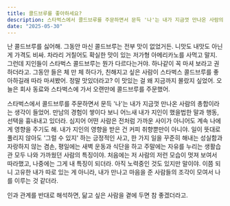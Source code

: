 ```yaml
---
title: 콜드브루를 좋아하세요?
description: 스타벅스에서 콜드브루를 주문하면서 문득 '나'는 내가 지금껏 만나온 사람의 총합이라는 생각이 들었어.
date: "2025-05-30"
---
```


난 콜드브루를 싫어해. 그동안 마신 콜드브루는 전부 맛이 없었거든. 니맛도 내맛도 아닌 게 가격도 비싸. 차라리 거칠어도 확실한 맛이 있는 저가형 아메리카노를 사먹고 말지. 그런데 지인들이 스타벅스 콜드브루는 뭔가 다르다는거야. 하나같이 꼭 마셔 보라고 권하더라고. 그동안 들은 체 만 체 하다가, 친해지고 싶은 사람이 스타벅스 콜드브루를 좋아하길래 따라 마셔봤어. 정말 맛있더라고? 이 맛있는 걸 왜 지금까지 몰랐지 싶었어. 오늘은 회사 동료와 스타벅스에 가서 오랜만에 콜드브루를 주문했어.

스타벅스에서 콜드브루를 주문하면서 문득 '나'는 내가 지금껏 만나온 사람의 총합이라는 생각이 들었어. 만남의 경험이 쌓이다 보니 어느새 내가 지인이 했을법한 말과 행동, 선택을 흉내내고 있더라. 심지어 어떤 사람은 전처럼 가까운 사이가 아니어도 계속 나에게 영향을 주기도 해. 내가 지인의 영향을 받은 건 커피 취향뿐만이 아니야. 일이 뜻대로 풀리지 않아도 '그럴 수 있지' 하는 긍정적인 사고, 한 가지 일을 꾸준히 해내는 성실함과 자랑하지 않는 겸손, 평일에는 새벽 운동과 식단을 하고 주말에는 자유를 누리는 생활습관 모두 나와 가까웠던 사람의 특징이야. 처음에는 저 사람의 저런 모습이 멋져 보여서 따라했고, 나중에는 그게 내 특징이 되더라. 아직 노력중인 것도 있지만 말이야. 이쯤 되니 고유한 내가 따로 있는 게 아니라, 내가 만나고 마음을 준 사람들의 조각이 모여서 나를 이루는 것 같더라.

인과 관계를 반대로 해석하면, 닮고 싶은 사람을 곁에 두면 참 좋겠더라고. 